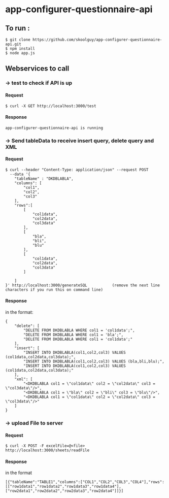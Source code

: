 # app-configurer-questionnaire-api

## To run :

```
$ git clone https://github.com/skoolguy/app-configurer-questionnaire-api.git
$ npm install
$ node app.js
```
## Webservices to call

### -> test to check if API is up
#### Request
```
$ curl -X GET http://localhost:3000/test
```
#### Response
```
app-configurer-questionnaire-api is running
```
### -> Send tableData to receive insert query, delete query and XML
#### Request
```
$ curl --header "Content-Type: application/json" --request POST 
  --data '{
	"tableName" : "DKDBLABLA",
	"columns": [
		"col1",
		"col2",
		"col3"
	],
	"rows":[
		[
			"col1data",
			"col2data",
			"col3data"
		],
		[
			"bla",
			"bli",
			"blu"
		],
		[
			"col1data",
			"col2data",
			"col3data"
		]
		
	]
}' http://localhost:3000/generateSQL           (remove the next line characters if you run this on command line)
``` 
#### Response
in the format:
```
{
    "delete": [
        "DELETE FROM DKDBLABLA WHERE col1 = 'col1data';",
        "DELETE FROM DKDBLABLA WHERE col1 = 'bla';",
        "DELETE FROM DKDBLABLA WHERE col1 = 'col1data';"
    ],
    "insert": [
        "INSERT INTO DKDBLABLA(col1,col2,col3) VALUES (col1data,col2data,col3data);",
        "INSERT INTO DKDBLABLA(col1,col2,col3) VALUES (bla,bli,blu);",
        "INSERT INTO DKDBLABLA(col1,col2,col3) VALUES (col1data,col2data,col3data);"
    ],
    "xml": [
        "<DKDBLABLA col1 = \"col1data\" col2 = \"col2data\" col3 = \"col3data\"/>",
        "<DKDBLABLA col1 = \"bla\" col2 = \"bli\" col3 = \"blu\"/>",
        "<DKDBLABLA col1 = \"col1data\" col2 = \"col2data\" col3 = \"col3data\"/>"
    ]
}
```
### -> upload File to server
#### Request
```
$ curl -X POST -F excelFile=@<file> http://localhost:3000/sheets/readFile
```
#### Response
in the format
```
[{"tableName":"TABLE1","columns":["COL1","COL2","COL3","COL4"],"rows":[["row1data1","row1data2","row1data3","row1data4"],["row2data1","row2data2","row2data3","row2data4"]]}]
```

